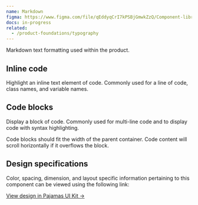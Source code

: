 ```yaml
---
name: Markdown
figma: https://www.figma.com/file/qEddyqCrI7kPSBjGmwkZzQ/Component-library?node-id=19965%3A0
docs: in-progress
related:
  - /product-foundations/typography
---
```


Markdown text formatting used within the product.

## Inline code

Highlight an inline text element of code. Commonly used for a line of code, class names, and variable names.

## Code blocks

Display a block of code. Commonly used for multi-line code and to display code with syntax highlighting.

Code blocks should fit the width of the parent container. Code content will scroll horizontally if it overflows the block.

## Design specifications

Color, spacing, dimension, and layout specific information pertaining to this component can be viewed using the following link:

[View design in Pajamas UI Kit →](https://www.figma.com/file/qEddyqCrI7kPSBjGmwkZzQ/Component-library?node-id=19965%3A0)
